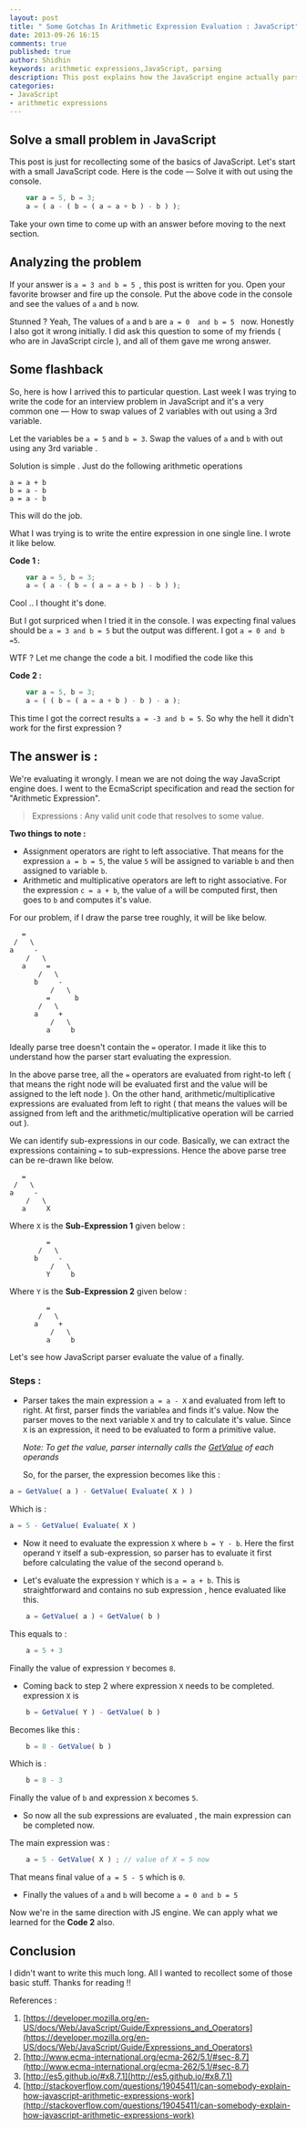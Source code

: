 ```yaml
---
layout: post
title: " Some Gotchas In Arithmetic Expression Evaluation : JavaScript"
date: 2013-09-26 16:15
comments: true
published: true
author: Shidhin
keywords: arithmetic expressions,JavaScript, parsing
description: This post explains how the JavaScript engine actually parses the arithmetic expressions.
categories: 
- JavaScript
- arithmetic expressions
---
```


## Solve a small problem in JavaScript

This post is just for recollecting some of the basics of JavaScript. Let's start with a small JavaScript code. Here is the code –– Solve it with out using the console.

```javascript
	var a = 5, b = 3;
	a = ( a - ( b = ( a = a + b ) - b ) );
```
	
Take your own time to come up with an answer before moving to the next section.

<!-- more -->

## Analyzing the problem

If your answer is `a = 3 and b = 5 `, this post is written for you. Open your favorite browser and fire up the console. Put the above code in the console and see the values of `a` and `b` now.

Stunned ?  Yeah, The values of `a` and `b` are `a = 0  and b = 5 ` now. Honestly I also got it wrong initially. I did ask this question to some of my friends ( who are in JavaScript circle ),  and all of them gave me wrong answer.

## Some flashback

So, here is how I arrived this to particular question. Last week I was trying to write the code for an interview problem in JavaScript  and it's a very common one –– How to swap values of 2 variables with out using a 3rd variable.

Let the variables be `a = 5` and `b = 3`. Swap the values of `a` and `b` with out using any 3rd variable .

Solution is simple . Just do the following arithmetic operations
   
	a = a + b
	b = a - b
	a = a - b
	
This will do the job.

What I was trying is to write the entire expression in one single line. I wrote it like below.

**Code 1 :** 

```javascript CODE 1
	var a = 5, b = 3;
	a = ( a - ( b = ( a = a + b ) - b ) );
```
	
Cool .. I thought it's done.

But I got surpriced when I tried it in the console. I was expecting final values should be `a = 3 and b = 5` but the output was different. I got ` a = 0 and b =5 `.

WTF ? Let me change the code a bit. I modified the code like this 

**Code 2 :**

```javascript CODE 2
	var a = 5, b = 3;
	a = ( ( b = ( a = a + b ) - b ) - a );
```	
This time I got the correct results `a = -3 and b = 5`. So why the hell it didn't work for the first expression ?

## The answer is :

We're evaluating it wrongly. I mean we are not doing the way JavaScript engine does. I went to the EcmaScript specification and read the section for "Arithmetic Expression".

>Expressions : Any valid unit code that resolves to some value.

**Two things to note :**
 
- Assignment operators are right to left associative. That means for the expression ` a = b = 5 `, the value ` 5 ` will be assigned to variable ` b ` and then assigned to variable ` b `.
- Arithmetic and multiplicative operators are left to right associative. For the expression ` c = a + b `, the value of `a` will be computed first, then goes to ` b ` and computes it's value.

For our problem, if I draw the parse tree roughly, it will be like below.

	   =
	 /	 \
	a	  -
		/	\
	   a	 =
		   /   \
		  b		-
		  	  /	  \
			 =      b
		   /   \
		  a	    +
		  	  /   \
			 a     b
			 
Ideally parse tree doesn't contain the `=` operator. I made it like this to understand how the parser start evaluating the expression.

In the above parse tree, all the `=` operators are evaluated from right-to left ( that means the right node will be evaluated first and the value will be assigned to the left node ). On the other hand, arithmetic/multiplicative expressions are evaluated from left to right ( that means the values will be assigned from left and the arithmetic/multiplicative operation will be carried out ).

We can identify sub-expressions in our code. Basically, we can extract the expressions containing `=` to sub-expressions. Hence the above parse tree can be re-drawn like below.

	   =
	 /	 \
	a	  -
		/	\
	   a	 X


Where `X` is the **Sub-Expression 1** given below :

			 =
		   /   \
		  b		-
		  	  /	  \
             Y	   b

Where `Y` is the **Sub-Expression 2** given below :

			 =
		   /   \
		  a	    +
		  	  /   \
			 a     b
			 
Let's see how JavaScript parser evaluate the value of `a` finally.

### Steps : 

- Parser takes the main expression `a = a - X` and evaluated from left to right. At first, parser finds the variable`a` and finds it's value. Now the parser moves to the next variable `X` and try to calculate it's value. Since `X` is an expression, it need to be evaluated to form a primitive value.
 
    *Note: To get the value, parser internally calls the [GetValue](http://es5.github.io/#x8.7.1) of each operands*

    So, for the parser, the expression becomes  like this :

``` javascript Value Of "a"
a = GetValue( a ) - GetValue( Evaluate( X ) )
```
Which is :

``` javascript Value of "a"
a = 5 - GetValue( Evaluate( X )
```	

- Now it need to evaluate the expression `X` where `b = Y - b`. Here the first operand `Y` itself a sub-expression, so parser has to evaluate it first before calculating the value of the second operand `b`. 

- Let's evaluate the expression `Y` which is `a = a + b`. This is straightforward and contains no sub expression , hence evaluated like this.
	
```javascript New value of "a" is
	a = GetValue( a ) + GetValue( b )
```
This equals to :

```javascript "a" became 8   
	a = 5 + 3
```    
Finally the value of expression `Y` becomes `8`.

- Coming back to step 2 where expression `X` needs to be completed. expression `X` is
	
```javascript Computing the value of "b"
	b = GetValue( Y ) - GetValue( b )
```

Becomes like this :

```javascript Value of "b"
	b = 8 - GetValue( b )
```

Which is :

```javascript Final value of "b"
	b = 8 - 3
```
	
Finally the value of `b` and expression `X` becomes `5`. 
	
- So now all the sub expressions are evaluated , the main expression can be completed now.

The main expression was :
	
```javascript Evaluating the main expression
	a = 5 - GetValue( X ) ; // value of X = 5 now
```	

That means final value of `a = 5 - 5`  which is `0`.
	
- Finally the values of `a` and `b` will become `a = 0 and b = 5`

Now we're in the same direction with JS engine. We can apply what we learned for the **Code 2** also. 


## Conclusion

I didn't want to write this much long. All I wanted to recollect some of those basic stuff. Thanks for reading !! 


 References : 
 
 1. [https://developer.mozilla.org/en-US/docs/Web/JavaScript/Guide/Expressions_and_Operators](https://developer.mozilla.org/en-US/docs/Web/JavaScript/Guide/Expressions_and_Operators)
 2. [http://www.ecma-international.org/ecma-262/5.1/#sec-8.7](http://www.ecma-international.org/ecma-262/5.1/#sec-8.7)
 3. [http://es5.github.io/#x8.7.1](http://es5.github.io/#x8.7.1)
 4. [http://stackoverflow.com/questions/19045411/can-somebody-explain-how-javascript-arithmetic-expressions-work](http://stackoverflow.com/questions/19045411/can-somebody-explain-how-javascript-arithmetic-expressions-work)